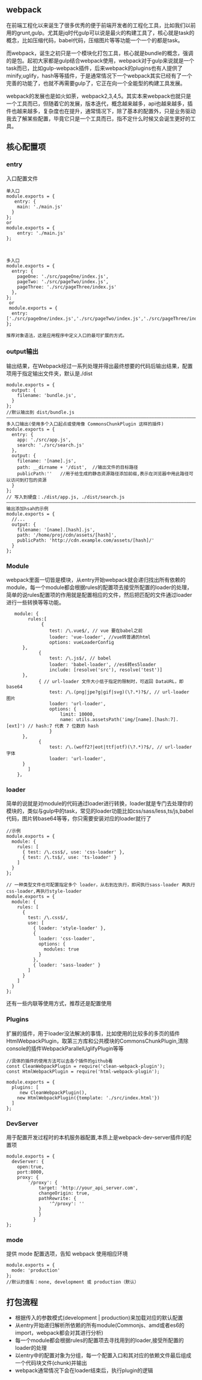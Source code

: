 ## webpack
在前端工程化以来诞生了很多优秀的便于前端开发者的工程化工具，比如我们以前用的grunt,gulp。尤其是jq时代gulp可以说是最火的构建工具了，核心就是task的概念，比如压缩代码，babel代码，压缩图片等等功能一个一个的都是task。

而webpack，诞生之初只是一个模块化打包工具，核心就是bundle的概念，强调的是包。起初大家都是gulp结合webpack使用，webpack对于gulp来说就是一个task而已，比如gulp-webpack插件，后来webpack的plugins也有人提供了minify,uglify，hash等等插件，于是通常情况下一个webpack其实已经有了一个完善的功能了，也就不再需要gulp了，它正在向一个全能型的构建工具发展。

webpack的发展也是如火如荼，webpack2,3,4,5。其实本来webpack也就只是一个工具而已，但随着它的发展，版本迭代，概念越来越多，api也越来越多，插件也越来越多，复杂度也在提升，通常情况下，除了基本的配置外，只是业务驱动我去了解某些配置，毕竟它只是一个工具而已，指不定什么时候又会诞生更好的工具。
## 核心配置项

### entry
入口配置文件
```
单入口
module.exports = {
   entry: {
    main: './main.js'
  }
};
or
module.exports = {
    entry: './main.js'
};



多入口
module.exports = {
  entry: {
    pageOne: './src/pageOne/index.js',
    pageTwo: './src/pageTwo/index.js',
    pageThree: './src/pageThree/index.js'
  },
};
 or
 module.exports = {
  entry: ['./src/pageOne/index.js','./src/pageTwo/index.js','./src/pageThree/index.js',]
};
 
推荐对象语法，这是应用程序中定义入口的最可扩展的方式。
```
### output输出
输出结果，在Webpack经过一系列处理并得出最终想要的代码后输出结果，配置项用于指定输出文件夹，默认是./dist
```
module.exports = {
  output: {
    filename: 'bundle.js', 
  }
};
//默认输出到 dist/bundle.js
————————————————————————————————————————————————————————————————————————————————————————
多入口输出(使用多个入口起点或使用像 CommonsChunkPlugin 这样的插件)
module.exports = {
  entry: {
    app: './src/app.js',
    search: './src/search.js'
  },
  output: {
    filename: '[name].js',
    path: __dirname + '/dist',  //输出文件的目标路径
    publicPath:''   //用于给生成的静态资源路径添加前缀,表示在浏览器中用此路径可以访问到打包的资源
  }
};
// 写入到硬盘：./dist/app.js, ./dist/search.js
————————————————————————————————————————————————————————————————————————————————————————
输出添加hsah的示例
module.exports = {
  //...
  output: {
    filename: '[name].[hash].js',
    path: '/home/proj/cdn/assets/[hash]',
    publicPath: 'http://cdn.example.com/assets/[hash]/'
  }
};

```
### Module
webpack里面一切皆是模块，从entry开始webpack就会递归找出所有依赖的module，每一个module都会根据rules的配置项去接受所配置的loader的处理，简单的说rules配置项的作用就是配置相应的文件，然后把匹配的文件通过loader进行一些转换等等功能。
```
   module: {
        rules:[
             {
                test: /\.vue$/, // vue 要在babel之前
                loader: 'vue-loader', //vue转普通的html
                options: vueLoaderConfig
      },
            {
                test: /\.js$/, // babel
                loader: 'babel-loader', //es6转es5loader
                include: [resolve('src'), resolve('test')]
      },
            { // url-loader 文件大小低于指定的限制时，可返回 DataURL，即base64
                test: /\.(png|jpe?g|gif|svg)(\?.*)?$/, // url-loader 图片
                loader: 'url-loader',
                options: {
                    limit: 10000,
                    name: utils.assetsPath('img/[name].[hash:7].[ext]') // hash:7 代表 7 位数的 hash
                }
      },
            {
                test: /\.(woff2?|eot|ttf|otf)(\?.*)?$/, // url-loader 字体
                loader: 'url-loader',
      }
        ]
    },
```
### loader
简单的说就是对module的代码通过loader进行转换，loader就是专门去处理你的模块的，类似与gulp中的task，常见的loader功能比如css/sass/less,ts/js,babel代码，图片转base64等等，你只需要安装对应的loader就行了
```
//示例
module.exports = {
  module: {
    rules: [
      { test: /\.css$/, use: 'css-loader' },
      { test: /\.ts$/, use: 'ts-loader' }
    ]
  }
};

// 一种类型文件也可配置指定多个 loader，从右到左执行，即闲执行sass-loader 再执行css-loader,再执行style-loader
module.exports = {
  module: {
    rules: [
      {
        test: /\.css$/,
        use: [
          { loader: 'style-loader' },
          {
            loader: 'css-loader',
            options: {
              modules: true
            }
          },
          { loader: 'sass-loader' }
        ]
      }
    ]
  }
};

```
还有一些内联等使用方式，推荐还是配置使用
### Plugins
扩展的插件，用于loader没法解决的事情，比如使用的比较多的多页的插件HtmlWebpackPlugin，取第三方库和公共模块的CommonsChunkPlugin,清除console的插件WebpackParallelUglifyPlugin等等
```
//具体的插件的使用方法可以去各个插件的github看
const CleanWebpackPlugin = require('clean-webpack-plugin'); 
const HtmlWebpackPlugin = require('html-webpack-plugin'); 

module.exports = {
  plugins: [
     new CleanWebpackPlugin(),
    new HtmlWebpackPlugin({template: './src/index.html'})
  ]
};
```
### DevServer
用于配置开发过程时的本机服务器配置,本质上是webpack-dev-server插件的配置项
```
module.exports = {
  devServer: {
    open:true,
    port:8000, 
    proxy: {
        '/proxy': {
            target: 'http://your_api_server.com',
            changeOrigin: true,
            pathRewrite: {
                '^/proxy': ''
            }
            }
          }
};
```
### mode
提供 mode 配置选项，告知 webpack 使用相应环境
```
module.exports = {
  mode: 'production'
};
//默认的值有：none, development 或 production（默认）
```

## 打包流程
+ 根据传入的参数模式(development | production)来加载对应的默认配置
+ 从entry开始递归解析所依赖的所有module(Commonjs、amd或者es6的import，webpack都会对其进行分析)
+ 每一个module都会根据rules的配置项去寻找用到的loader,接受所配置的loader的处理
+ 以entry中的配置对象为分组，每一个配置入口和其对应的依赖文件最后组成一个代码块文件(chunk)并输出
+ webpack通常情况下会在loader结束后，执行plugin的逻辑

